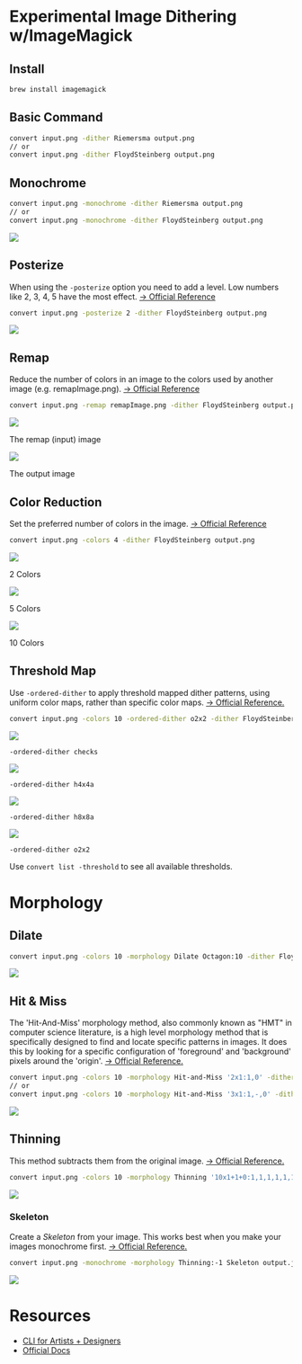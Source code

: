 # Experimental Image Dithering w/ImageMagick

## Install

```sh
brew install imagemagick
```

## Basic Command

```sh
convert input.png -dither Riemersma output.png
// or 
convert input.png -dither FloydSteinberg output.png
```

## Monochrome
```sh
convert input.png -monochrome -dither Riemersma output.png
// or 
convert input.png -monochrome -dither FloydSteinberg output.png
```

![](./Examples/example-monochrome-ditherFS.jpg)

## Posterize
When using the `-posterize` option you need to add a level. Low numbers like 2, 3, 4, 5 have the most effect. [→ Official Reference](https://imagemagick.org/script/command-line-options.php#posterize)

```sh
convert input.png -posterize 2 -dither FloydSteinberg output.png
```

![](./Examples/example-posterize2-ditherFS.jpg)

## Remap
Reduce the number of colors in an image to the colors used by another image (e.g. remapImage.png). [→ Official Reference](https://imagemagick.org/script/command-line-options.php#remap%20)

```sh
convert input.png -remap remapImage.png -dither FloydSteinberg output.png
```
![](./Examples/example-remap-input.png)

The remap (input) image

![](./Examples/example-remap-ditherFS.jpg)

The output image


## Color Reduction
Set the preferred number of colors in the image. [→ Official Reference](https://imagemagick.org/script/command-line-options.php#colors)

```sh
convert input.png -colors 4 -dither FloydSteinberg output.png
```
![](./Examples/example-colors2-ditherFS.jpg)

2 Colors

![](./Examples/example-colors5-ditherFS.jpg)

5 Colors

![](./Examples/example-colors10-ditherFS.jpg)

10 Colors

## Threshold Map
Use `-ordered-dither` to apply threshold mapped dither patterns, using uniform color maps, rather than specific color maps. [→ Official Reference.](https://imagemagick.org/script/command-line-options.php#ordered-dither)

```sh
convert input.png -colors 10 -ordered-dither o2x2 -dither FloydSteinberg output.png
```

![](./Examples/example-colors10-orderedchecks-ditherFS.jpg)

`-ordered-dither checks`

![](./Examples/example-colors10-orderedh4x4a-ditherFS.jpg)

`-ordered-dither h4x4a`

![](./Examples/example-colors10-orderedh8x8a-ditherFS.jpg)

`-ordered-dither h8x8a`

![](./Examples/example-colors10-orderedo2x2-ditherFS.jpg)

`-ordered-dither o2x2`

Use `convert list -threshold` to see all available thresholds.

# Morphology

## Dilate
```sh 
convert input.png -colors 10 -morphology Dilate Octagon:10 -dither FloydSteinberg output.jpg
```

![](./Examples/example-colors10-morphologyDilateOctagon10-ditherFS.jpg)

## Hit & Miss

The 'Hit-And-Miss' morphology method, also commonly known as "HMT" in computer science literature, is a high level morphology method that is specifically designed to find and locate specific patterns in images. It does this by looking for a specific configuration of 'foreground' and 'background' pixels around the 'origin'. [→ Official Reference.](https://legacy.imagemagick.org/Usage/morphology/#hmt)

```sh
convert input.png -colors 10 -morphology Hit-and-Miss '2x1:1,0' -dither FloydSteinberg output.jpg
// or 
convert input.png -colors 10 -morphology Hit-and-Miss '3x1:1,-,0' -dither FloydSteinberg output.jpg
```

![](./Examples/example-colors10-morphologyHitMiss3x1.jpg)

## Thinning

This method subtracts them from the original image. [→ Official Reference.](https://legacy.imagemagick.org/Usage/morphology/#thinning)

```sh
convert input.png -colors 10 -morphology Thinning '10x1+1+0:1,1,1,1,1,1,1,1,1,1' output.jpg
```

![](./Examples/example-colors10-morphologyThinningAll1.jpg)

### Skeleton

Create a *Skeleton* from your image. This works best when you make your images monochrome first. [→ Official Reference.](https://legacy.imagemagick.org/Usage/morphology/#thinning_skeleton)
```sh
convert input.png -monochrome -morphology Thinning:-1 Skeleton output.jpg
```

![](./Examples/example-monochrome-morphologyThinningSkeleton1.jpg)

# Resources

* [CLI for Artists + Designers](https://ffd8.github.io/cli-for-artists-and-designers/)
* [Official Docs](https://imagemagick.org/script/command-line-options.php#dither)
